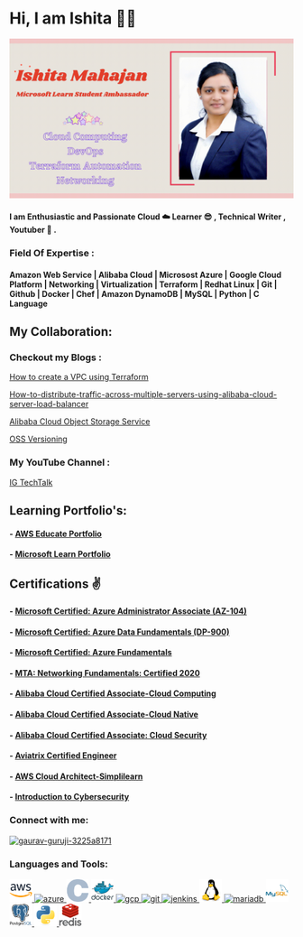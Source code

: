 
# Hi, I am Ishita 👩‍💼

<img src="https://raw.githubusercontent.com/ishita-mahajan/ishita-mahajan/main/portfolio1.gif" >

#### I am Enthusiastic  and Passionate Cloud ☁️ Learner 😎 , Technical Writer , Youtuber :star_struck:	.

### Field Of Expertise : 
#### Amazon Web Service | Alibaba Cloud | Microsost Azure | Google Cloud Platform | Networking | Virtualization | Terraform | Redhat Linux | Git | Github | Docker | Chef | Amazon DynamoDB | MySQL | Python | C Language  





## My Collaboration:

### Checkout my Blogs :
<a href="https://roopu.cloud/how-to-create-vpc-using-terraform/">How to create a VPC using Terraform </a> 

 <a href="https://roopu.cloud/how-to-distribute-traffic-across-multiple-servers-using-alibaba-cloud-server-load-balancer/ ">How-to-distribute-traffic-across-multiple-servers-using-alibaba-cloud-server-load-balancer </a> 
 
 <a href="https://roopu.cloud/alibaba-cloud-object-storage-service-oss/ "> Alibaba Cloud Object Storage Service </a> 
 
 <a href="https://roopu.cloud/alibaba-cloud-oss-versioning-feature/ "> OSS Versioning </a>
 
 ### My YouTube Channel : 
 
<a href="https://www.youtube.com/channel/UC6mPkrxisUxat3uIqlVBGQg ">IG TechTalk</a> 

##  Learning Portfolio's:
#### - <a href="https://drive.google.com/file/d/1x1dfBTz-heHT_7EEuKM13xqczrayR89q/view?usp=sharing">AWS Educate Portfolio </a>
#### - <a href="https://docs.microsoft.com/en-us/users/39022709/">Microsoft Learn Portfolio </a>

## Certifications :v:

#### - <a href="https://www.youracclaim.com/badges/1ff5a732-8f41-4729-9c7c-91fc443c24e4">Microsoft Certified: Azure Administrator Associate (AZ-104) </a>
#### - <a href="https://www.credly.com/badges/afa2d14b-9587-4af0-b308-4f8b264d7922">Microsoft Certified: Azure Data Fundamentals (DP-900)</a>
#### - <a href="https://www.youracclaim.com/badges/e7f64d15-adea-409e-aaae-4d9ea42c3d35?source=linked_in_profile">Microsoft Certified: Azure Fundamentals </a>
#### - <a href="https://www.youracclaim.com/badges/89e33b9c-e3f5-4028-b8b7-c83aef29ef7c/linked_in_profile">MTA: Networking Fundamentals: Certified 2020</a>
#### - <a href="https://drive.google.com/file/d/1d9RKo8gAncljCt7fOdAhJoLX85I--P5U/view?usp=sharing">Alibaba Cloud Certified Associate-Cloud Computing </a>
#### - <a href="https://drive.google.com/file/d/1rEFqif49SQcZKDEYMG17PErMz_SLQZNf/view?usp=sharing">Alibaba Cloud Certified Associate-Cloud Native </a>
#### - <a href="https://drive.google.com/file/d/1v-wlzwtbcS8GdzIdWdA5h34rHe8oXvLB/view?usp=sharing">Alibaba Cloud Certified Associate: Cloud Security</a>
#### - <a href="https://drive.google.com/file/d/1oq4ip2CBnVLBdyJKTLyGVJJJuXDPtiKS/view?usp=sharing">Aviatrix Certified Engineer </a>
#### - <a href="https://success.simplilearn.com/316594e4-9d0a-49aa-ad07-32112a8ade4e">AWS Cloud Architect-Simplilearn </a>
#### - <a href="https://www.youracclaim.com/badges/167a435c-cab8-4833-bad3-369a5e36cbbd?source=linked_in_profile"> Introduction to Cybersecurity</a>


<h3 align="left">Connect with me:</h3>
<p align="left">
<a href="https://linkedin.com/in/ishita-mahajan-9575001a4" target="blank"><img align="center" src="https://cdn.jsdelivr.net/npm/simple-icons@3.0.1/icons/linkedin.svg" alt="gaurav-guruji-3225a8171" height="30" width="40" /></a>
</p>

<h3 align="left">Languages and Tools:</h3>
<p align="left"> <a href="https://aws.amazon.com" target="_blank"> <img src="https://raw.githubusercontent.com/devicons/devicon/master/icons/amazonwebservices/amazonwebservices-original-wordmark.svg" alt="aws" width="40" height="40"/> </a> <a href="https://azure.microsoft.com/en-in/" target="_blank"> <img src="https://www.vectorlogo.zone/logos/microsoft_azure/microsoft_azure-icon.svg" alt="azure" width="40" height="40"/> </a> <a href="https://www.cprogramming.com/" target="_blank"> <img src="https://raw.githubusercontent.com/devicons/devicon/master/icons/c/c-original.svg" alt="c" width="40" height="40"/> </a> <a href="https://www.docker.com/" target="_blank"> <img src="https://raw.githubusercontent.com/devicons/devicon/master/icons/docker/docker-original-wordmark.svg" alt="docker" width="40" height="40"/> </a> <a href="https://cloud.google.com" target="_blank"> <img src="https://www.vectorlogo.zone/logos/google_cloud/google_cloud-icon.svg" alt="gcp" width="40" height="40"/> </a> <a href="https://git-scm.com/" target="_blank"> <img src="https://www.vectorlogo.zone/logos/git-scm/git-scm-icon.svg" alt="git" width="40" height="40"/> </a> <a href="https://www.jenkins.io" target="_blank"> <img src="https://www.vectorlogo.zone/logos/jenkins/jenkins-icon.svg" alt="jenkins" width="40" height="40"/> </a> <a href="https://www.linux.org/" target="_blank"> <img src="https://raw.githubusercontent.com/devicons/devicon/master/icons/linux/linux-original.svg" alt="linux" width="40" height="40"/> </a> <a href="https://mariadb.org/" target="_blank"> <img src="https://www.vectorlogo.zone/logos/mariadb/mariadb-icon.svg" alt="mariadb" width="40" height="40"/> </a> <a href="https://www.mysql.com/" target="_blank"> <img src="https://raw.githubusercontent.com/devicons/devicon/master/icons/mysql/mysql-original-wordmark.svg" alt="mysql" width="40" height="40"/> </a> <a href="https://www.postgresql.org" target="_blank"> <img src="https://raw.githubusercontent.com/devicons/devicon/master/icons/postgresql/postgresql-original-wordmark.svg" alt="postgresql" width="40" height="40"/> </a> <a href="https://www.python.org" target="_blank"> <img src="https://raw.githubusercontent.com/devicons/devicon/master/icons/python/python-original.svg" alt="python" width="40" height="40"/> </a> <a href="https://redis.io" target="_blank"> <img src="https://raw.githubusercontent.com/devicons/devicon/master/icons/redis/redis-original-wordmark.svg" alt="redis" width="40" height="40"/> </a> </p>











